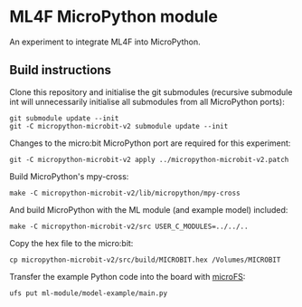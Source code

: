 # ML4F MicroPython module

An experiment to integrate ML4F into MicroPython.


## Build instructions

Clone this repository and initialise the git submodules (recursive submodule
int will unnecessarily initialise all submodules from all MicroPython ports):
```
git submodule update --init
git -C micropython-microbit-v2 submodule update --init
```

Changes to the micro:bit MicroPython port are required for this experiment:
```
git -C micropython-microbit-v2 apply ../micropython-microbit-v2.patch
```

Build MicroPython's mpy-cross:
```
make -C micropython-microbit-v2/lib/micropython/mpy-cross
```

And build MicroPython with the ML module (and example model) included:

```
make -C micropython-microbit-v2/src USER_C_MODULES=../../..
```

Copy the hex file to the micro:bit:
```
cp micropython-microbit-v2/src/build/MICROBIT.hex /Volumes/MICROBIT
```

Transfer the example Python code into the board with
[microFS](https://github.com/ntoll/microfs):
```
ufs put ml-module/model-example/main.py
```
